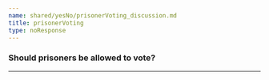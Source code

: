 ```yaml
---
name: shared/yesNo/prisonerVoting_discussion.md
title: prisonerVoting
type: noResponse
---
```


### Should prisoners be allowed to vote?

---

